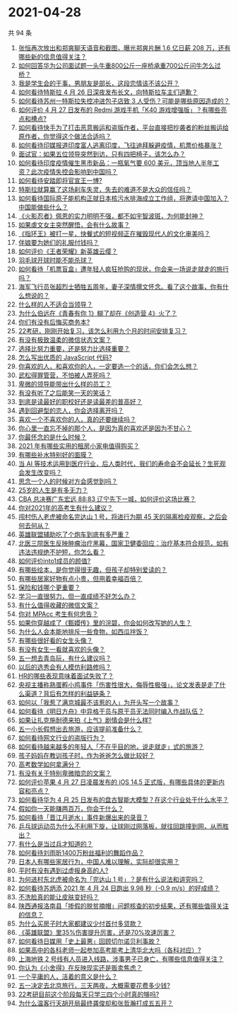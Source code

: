 # 2021-04-28

共 94 条

<!-- BEGIN -->
<!-- 最后更新时间 Wed Apr 28 2021 08:01:49 GMT+0800 (China Standard Time) -->

1. [张恒再次放出和郑爽聊天语音和截图，曝光郑爽片酬 1.6 亿日薪 208
   万，还有哪些新的信息值得关注？](https://www.zhihu.com/question/456689667)
2. [如何回答华为公司面试题一头牛重800公斤一座桥承重700公斤问牛怎么过桥？](https://www.zhihu.com/question/455269838)
3. [我是学生会的干事，男朋友是部长，这段恋情该不该公开？](https://www.zhihu.com/question/305452167)
4. [如何看待特斯拉 4 月 26 日深夜发布长文，向特斯拉车主们道歉？](https://www.zhihu.com/question/456750609)
5. [如何看待苏州一特斯拉失控冲进包子店致 3
   人受伤？可能是哪些原因造成的？](https://www.zhihu.com/question/456824609)
6. [如何评价 4 月 27 日发布的 Redmi 游戏手机「K40
   游戏增强版」？有哪些亮点和槽点?](https://www.zhihu.com/question/455567093)
7. [如何看待快手为了打击恶意搬运和盗版作者，平台直接把抄袭者的粉丝搬运给原作者，你觉得这个做法合适吗？](https://www.zhihu.com/question/456833182)
8. [如何看待印媒报道印度富人逃离印度，飞往迪拜躲避疫情，机票价格暴涨？](https://www.zhihu.com/question/456507428)
9. [面试官：如果五位领导突然到访，只有四把椅子，该怎么办？](https://www.zhihu.com/question/456412666)
10. [如何看待印度疫情催生黑市新品：一瓶氧气要 600
    美元，顶当地人半年工资？此次疫情失控会影响到中国吗？](https://www.zhihu.com/question/456762173)
11. [如何看待安踏即将官宣王一博?](https://www.zhihu.com/question/456777013)
12. [特斯拉就算赢了这场刹车失灵，失去的难道不是大众的信任吗？](https://www.zhihu.com/question/456103976)
13. [如何看待国际原子能机构正就日本核污水排海成立工作组，将邀请中国加入？中国能做些什么？](https://www.zhihu.com/question/456690380)
14. [《火影忍者》佩恩的实力明明不强，都不如宇智波斑，为何能封神？](https://www.zhihu.com/question/438703482)
15. [如果虐文女主突然醒悟，会有什么故事？](https://www.zhihu.com/question/440221628)
16. [《指环王》被打一星，快餐式的短视频正在摧毁现代人的文化审美吗？](https://www.zhihu.com/question/455715097)
17. [伴娘要为她们的礼服付钱吗？](https://www.zhihu.com/question/439537108)
18. [如何评价《王者荣耀》新英雄云缨？](https://www.zhihu.com/question/456762502)
19. [羽毛球开球时能不能杀球？](https://www.zhihu.com/question/455936801)
20. [如何看待「机票盲盒」遭年轻人疯狂抢购的现状，你会来一场说走就走的旅行吗？](https://www.zhihu.com/question/455933441)
21. [海军飞行员张超烈士牺牲五周年，妻子深情撰文怀念。看了这个故事，你有什么想说的？](https://www.zhihu.com/question/456803451)
22. [什么样的人不适合当领导？](https://www.zhihu.com/question/324628127)
23. [为什么伯远在《青春有你 1》糊了却在《创造营 4》火了？](https://www.zhihu.com/question/454685611)
24. [你们有没有后悔买商务本?](https://www.zhihu.com/question/447200202)
25. [22考研，刚刚开始复习，该怎么利用九个月的时间安排复习？](https://www.zhihu.com/question/452536538)
26. [有没有极致温柔的微信状态文案？](https://www.zhihu.com/question/449122893)
27. [选择比努力重要，还是努力比选择重要？](https://www.zhihu.com/question/455096994)
28. [怎么写出优质的 JavaScript 代码?](https://www.zhihu.com/question/447505820)
29. [你喜欢的人，和喜欢你的人，一定要选一个的话，你们会怎么想？](https://www.zhihu.com/question/453513190)
30. [武松得罪管营，不怕被人弄死吗？](https://www.zhihu.com/question/454308762)
31. [卑微的领导能带出什么样的员工？](https://www.zhihu.com/question/453155337)
32. [有没有听了之后能笑一天的笑话？](https://www.zhihu.com/question/448087107)
33. [到底是读最好的职校好还是读最差的普高好？](https://www.zhihu.com/question/452237521)
34. [遇到回避型的恋人，你会选择离开吗？](https://www.zhihu.com/question/451173048)
35. [喜欢一个不喜欢你的人，真的还要继续吗？](https://www.zhihu.com/question/452728884)
36. [你心里一直忘不掉的那个人，是因为真的喜欢还是因为不甘心？](https://www.zhihu.com/question/452522095)
37. [你最怀念的是什么时候？](https://www.zhihu.com/question/453263418)
38. [2021 年有哪些实用的租房小家电值得购买？](https://www.zhihu.com/question/450161184)
39. [有哪些补水特别好的面膜？](https://www.zhihu.com/question/325591003)
40. [当 AI
    等技术运用到医疗行业，后人类时代，我们的寿命会不会延长？生死观会发生改变吗？](https://www.zhihu.com/question/452351772)
41. [思念一个人的时候对方会感觉到吗？](https://www.zhihu.com/question/449534413)
42. [25岁的人生是有多无力？](https://www.zhihu.com/question/362423000)
43. [CBA 总决赛广东宏远 88:83
    辽宁先下一城，如何评价这场比赛？](https://www.zhihu.com/question/456867826)
44. [你对2021年的高考生有什么建议？](https://www.zhihu.com/question/371457075)
45. [闯村伤人老虎被命名完达山 1 号，将进行为期 45
    天的隔离检疫观察，之后会何去何从？](https://www.zhihu.com/question/456624777)
46. [英雄联盟辅助吃了个炮车到底有多严重？](https://www.zhihu.com/question/341459636)
47. [北医三院医生反映肿瘤治疗黑幕，国家卫健委回应：治疗基本符合规范，如有违法违规绝不护短，你怎么看？](https://www.zhihu.com/question/456794621)
48. [如何评价into1成员的颜值?](https://www.zhihu.com/question/456470539)
49. [有哪些绘本，是你觉得很无趣，但孩子却特别爱读的？](https://www.zhihu.com/question/454395245)
50. [有哪些居家好物有点小贵，但用着幸福百倍？](https://www.zhihu.com/question/448409513)
51. [保险和钱哪个更重要？](https://www.zhihu.com/question/456795462)
52. [学习一直很努力，但一直成绩不好怎么办？](https://www.zhihu.com/question/455830570)
53. [有什么值得收藏的微信文案？](https://www.zhihu.com/question/449235018)
54. [你对 MPAcc 考生有何忠告？](https://www.zhihu.com/question/266728576)
55. [如果你穿越成了《甄嬛传》里的浣碧，你会如何改写她的人生？](https://www.zhihu.com/question/403088622)
56. [为什么人会本能地排斥一些食物，如西瓜拌饭？](https://www.zhihu.com/question/336056006)
57. [有哪些很好看的女生头像？](https://www.zhihu.com/question/314854320)
58. [有没有女生一看就喜欢的头像？](https://www.zhihu.com/question/410954554)
59. [五一想去青岛玩，有什么建议吗？](https://www.zhihu.com/question/454155019)
60. [以后的选秀会有人模仿利路修吗？](https://www.zhihu.com/question/455026059)
61. [HR的哪些表现意味着面试失败了？](https://www.zhihu.com/question/20709602)
62. [央视主播称熟蛋孵小鸡事件「伤害性很大，侮辱性极强」，论文发表是走了什么渠道？背后有怎样的利益链条？](https://www.zhihu.com/question/456771764)
63. [如何以「我惹了满京城最不该惹的人」为开头写一个故事？](https://www.zhihu.com/question/436381988)
64. [如何看待《明日方舟》中异格干员与原干员无法同时编入作战队伍？](https://www.zhihu.com/question/456424641)
65. [如果让扎克施耐德来拍《上气》剧情会是什么样?](https://www.zhihu.com/question/455062199)
66. [五一小长假想出去旅游，应该提前准备什么？](https://www.zhihu.com/question/454431058)
67. [如何看待网文行业的盗版行为？](https://www.zhihu.com/question/456620029)
68. [如何看待越来越多的年轻人「不在乎目的地，说走就走」式的旅游？](https://www.zhihu.com/question/456042879)
69. [孩子妈妈在教训孩子时，作为爸爸怎么做比较好？](https://www.zhihu.com/question/456141768)
70. [高考数学如何拿满分？](https://www.zhihu.com/question/26735443)
71. [有没有关于特别卑微暗恋的文案？](https://www.zhihu.com/question/452924862)
72. [如何评价苹果 4 月 27 日凌晨发布的 iOS 14.5
    正式版，有哪些具体的更新内容和亮点？](https://www.zhihu.com/question/456432980)
73. [如何看待华为 4 月 25
    日发布的盘古智能大模型？在这个行业处于什么水平？](https://www.zhihu.com/question/456443707)
74. [假如你一天能赚两百万，你会干什么？](https://www.zhihu.com/question/456751113)
75. [如何看待「晋江月逝水」事件新爆出来的录音？](https://www.zhihu.com/question/456698766)
76. [乒乓球运动员为什么不利用下旋，让球刚过网落板，就往回跳撞到网，从而胜出？](https://www.zhihu.com/question/453888891)
77. [有什么是当过兵才知道的？](https://www.zhihu.com/question/276955696)
78. [如何看待刘雨昕1400万粉丝福利的舞蹈作品？](https://www.zhihu.com/question/456685594)
79. [日本人有哪些家居行为，中国人难以理解，实际却很实用？](https://www.zhihu.com/question/365091172)
80. [平时有没有遇到过虚报身高的人?](https://www.zhihu.com/question/331976799)
81. [为何进村东北虎被命名为「完达山 1 号」？是有什么说法和讲究吗？](https://www.zhihu.com/question/456618989)
82. [如何看待苏炳添 2021 年 4 月 24 日跑出 9.98 秒（-0.9
    m/s）的好成绩？](https://www.zhihu.com/question/456330592)
83. [不洗脸真的能让皮肤变好吗？](https://www.zhihu.com/question/317026624)
84. [陕西通报洛南县「掺假的脱贫摘帽」问题核查的初步结果，还有哪些值得关注的信息？](https://www.zhihu.com/question/456741134)
85. [为什么买房子时大家都建议少付首付多贷款？](https://www.zhihu.com/question/311795004)
86. [《英雄联盟》里35%伤害提升厉害，还是70%攻速厉害？](https://www.zhihu.com/question/456472020)
87. [如何看待日媒用「史上最悪」回顾切尔诺贝利事故？](https://www.zhihu.com/question/456713294)
88. [如果高中的各科老师一起参加高考能考上清华北大吗（各科对应）?](https://www.zhihu.com/question/443860742)
89. [上海地铁 2
    号线有人员进入线路，涉事男子已身亡，有哪些信息值得关注？](https://www.zhihu.com/question/456666009)
90. [你认为《小舍得》在反映现实还是贩卖焦虑？](https://www.zhihu.com/question/456153655)
91. [一个平庸的人，活着的意义是什么？](https://www.zhihu.com/question/436020711)
92. [五一决定去北京旅行，三天两夜，大概需要花费多少钱?](https://www.zhihu.com/question/452999311)
93. [22考研目前这个阶段每天只学三四个小时真的够吗?](https://www.zhihu.com/question/456380899)
94. [为什么温客行天胡开局最终龚俊却和张哲瀚打成五五开？](https://www.zhihu.com/question/451602312)

<!-- END -->
